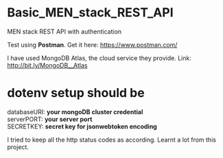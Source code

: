# Basic_MEN_stack_REST_API
MEN stack  REST API with authentication

Test using **Postman**. Get it here: https://www.postman.com/

I have used MongoDB Atlas, the cloud service they provide. Link: http://bit.ly/MongoDB__Atlas

# dotenv setup should be
databaseURI: **your mongoDB cluster credential**<br/>
serverPORT: **your server port**<br/>
SECRETKEY: **secret key for jsonwebtoken encoding**<br/>


I tried to keep all the http status codes as according.
Learnt a lot from this project.
